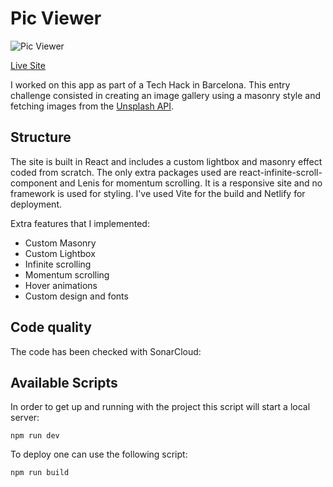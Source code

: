 # Pic Viewer

![Pic Viewer](/nivell-4-bonus/screenshot.png)

[Live Site](https://react-sprint-1.netlify.app/)

I worked on this app as part of a Tech Hack in Barcelona. This entry challenge consisted in creating an image gallery using a masonry style and fetching images from the [Unsplash API](https://unsplash.com/developers).

## Structure

The site is built in React and includes a custom lightbox and masonry effect coded from scratch. The only extra packages used are react-infinite-scroll-component and Lenis for momentum scrolling. It is a responsive site and no framework is used for styling. I've used Vite for the build and Netlify for deployment.

Extra features that I implemented:

- Custom Masonry
- Custom Lightbox
- Infinite scrolling
- Momentum scrolling
- Hover animations
- Custom design and fonts

## Code quality

The code has been checked with SonarCloud:

## Available Scripts

In order to get up and running with the project this script will start a local server:

```
npm run dev
```

To deploy one can use the following script:

```
npm run build
```
